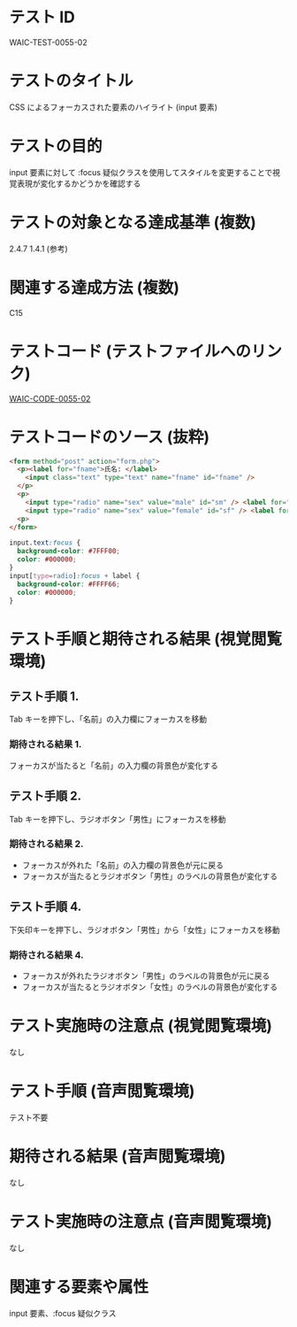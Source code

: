 # テスト ID

WAIC-TEST-0055-02

# テストのタイトル

CSS によるフォーカスされた要素のハイライト (input 要素)

# テストの目的

input 要素に対して :focus 疑似クラスを使用してスタイルを変更することで視覚表現が変化するかどうかを確認する

# テストの対象となる達成基準 (複数)

2.4.7
1.4.1 (参考)

# 関連する達成方法 (複数)

C15

# テストコード (テストファイルへのリンク)

[WAIC-CODE-0055-02](https://waic.github.io/as_test/WAIC-CODE/WAIC-CODE-0055-02.html)

# テストコードのソース (抜粋)

```HTML
<form method="post" action="form.php">
  <p><label for="fname">氏名: </label>
    <input class="text" type="text" name="fname" id="fname" />
  </p>
  <p>
    <input type="radio" name="sex" value="male" id="sm" /> <label for="sm">男性</label><br />
    <input type="radio" name="sex" value="female" id="sf" /> <label for="sf">女性</label>
  <p>
</form>
```

```CSS
input.text:focus {
  background-color: #7FFF00; 
  color: #000000;
}
input[type=radio]:focus + label {
  background-color: #FFFF66; 
  color: #000000; 
}
```

# テスト手順と期待される結果 (視覚閲覧環境)

## テスト手順 1.

Tab キーを押下し、「名前」の入力欄にフォーカスを移動

### 期待される結果 1.

フォーカスが当たると「名前」の入力欄の背景色が変化する

## テスト手順 2.

Tab キーを押下し、ラジオボタン「男性」にフォーカスを移動

### 期待される結果 2.

- フォーカスが外れた「名前」の入力欄の背景色が元に戻る
- フォーカスが当たるとラジオボタン「男性」のラベルの背景色が変化する

## テスト手順 4.

下矢印キーを押下し、ラジオボタン「男性」から「女性」にフォーカスを移動

### 期待される結果 4.

- フォーカスが外れたラジオボタン「男性」のラベルの背景色が元に戻る
- フォーカスが当たるとラジオボタン「女性」のラベルの背景色が変化する

# テスト実施時の注意点 (視覚閲覧環境)

なし

# テスト手順 (音声閲覧環境)

テスト不要

# 期待される結果 (音声閲覧環境)

なし

# テスト実施時の注意点 (音声閲覧環境)

なし

# 関連する要素や属性

input 要素、:focus 疑似クラス
